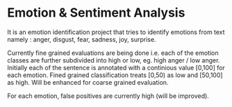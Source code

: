 # Emotion & Sentiment Analysis

It is an emotion identification project that tries to identify emotions from text namely : anger, disgust,
fear, sadness, joy, surprise.

Currently fine grained evaluations are being done i.e. each of the emotion classes are further subdivided
into high or low, eg. high anger / low anger.
Initially each of the sentence is annotated with a continious value [0,100] for each emotion.
Fined grained classification treats [0,50) as low and [50,100] as high.
Will be enhanced for coarse grained evaluation.

For each emotion, false positives are currently high (will be improved).

